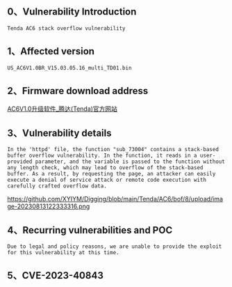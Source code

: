 ## **0、Vulnerability Introduction**

```
Tenda AC6 stack overflow vulnerability
```

## **1、Affected version**

```
US_AC6V1.0BR_V15.03.05.16_multi_TD01.bin
```

## **2、Firmware download address**

[AC6V1.0升级软件_腾达(Tenda)官方网站](https://www.tenda.com.cn/download/detail-2661.html)

## **3、Vulnerability details**

```
In the 'httpd' file, the function "sub_73004" contains a stack-based buffer overflow vulnerability. In the function, it reads in a user-provided parameter, and the variable is passed to the function without any length check, which may lead to overflow of the stack-based buffer. As a result, by requesting the page, an attacker can easily execute a denial of service attack or remote code execution with carefully crafted overflow data.
```

https://github.com/XYIYM/Digging/blob/main/Tenda/AC6/bof/8/upload/image-20230813122333316.png

## **4、Recurring vulnerabilities and POC**

```
Due to legal and policy reasons, we are unable to provide the exploit for this vulnerability at this time.
```

## **5、CVE-2023-40843**
